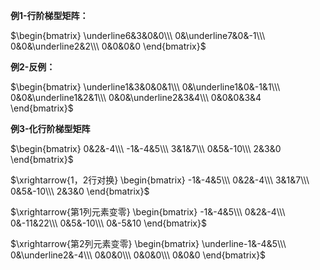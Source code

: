 **例1-行阶梯型矩阵：**  
  
$\begin{bmatrix}  
\underline6&3&0&0\\\  
0&\underline7&0&-1\\\  
0&0&\underline2&2\\\  
0&0&0&0  
\end{bmatrix}$  
  
  
  
**例2-反例：**  
  
$\begin{bmatrix}  
\underline1&3&0&0&1\\\  
0&\underline1&0&-1&1\\\  
0&0&\underline1&2&1\\\  
0&0&\underline2&3&4\\\  
0&0&0&3&4  
\end{bmatrix}$  
  
  
  
**例3-化行阶梯型矩阵**  
  
$\begin{bmatrix}  
0&2&-4\\\  
-1&-4&5\\\  
3&1&7\\\  
0&5&-10\\\  
2&3&0  
\end{bmatrix}$  
  
  
  
$\xrightarrow{1，2行对换}  
\begin{bmatrix}  
-1&-4&5\\\  
0&2&-4\\\  
3&1&7\\\  
0&5&-10\\\  
2&3&0  
\end{bmatrix}$  
  
  
  
$\xrightarrow{第1列元素变零}  
\begin{bmatrix}  
-1&-4&5\\\  
0&2&-4\\\  
0&-11&22\\\  
0&5&-10\\\  
0&-5&10  
\end{bmatrix}$  
  
  
  
$\xrightarrow{第2列元素变零}  
\begin{bmatrix}  
\underline-1&-4&5\\\  
0&\underline2&-4\\\  
0&0&0\\\  
0&0&0\\\  
0&0&0  
\end{bmatrix}$  
  
